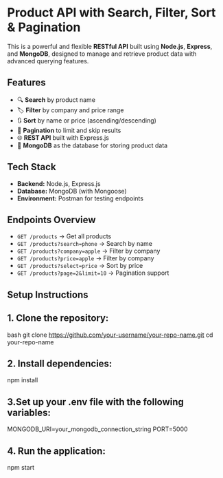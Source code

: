 # Product API with Search, Filter, Sort & Pagination

This is a powerful and flexible **RESTful API** built using **Node.js**, **Express**, and **MongoDB**, designed to manage and retrieve product data with advanced querying features.

## Features

- 🔍 **Search** by product name
- 🏷️ **Filter** by company and price range
- 🔃 **Sort** by name or price (ascending/descending)
- 📄 **Pagination** to limit and skip results
- 🌐 **REST API** built with Express.js
- 💾 **MongoDB** as the database for storing product data

## Tech Stack

- **Backend:** Node.js, Express.js
- **Database:** MongoDB (with Mongoose)
- **Environment:** Postman for testing endpoints

## Endpoints Overview

- `GET /products` → Get all products
- `GET /products?search=phone` → Search by name
- `GET /products?company=apple` → Filter by company
- `GET /products?price=apple` → Filter by company
- `GET /products?select=price` → Sort by price
- `GET /products?page=2&limit=10` → Pagination support

## Setup Instructions

## 1. Clone the repository:
   bash
   git clone https://github.com/your-username/your-repo-name.git
   cd your-repo-name

## 2. Install dependencies:
 npm install

## 3.Set up your .env file with the following variables:
  MONGODB_URI=your_mongodb_connection_string
  PORT=5000
## 4. Run the application:
  npm start
